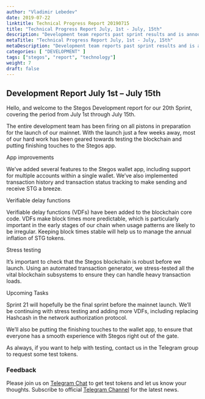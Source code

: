```yaml
---
author: "Vladimir Lebedev"
date: 2019-07-22
linktitle: Technical Progress Report 20190715
title: "Technical Progress Report July, 1st - July, 15th"
description: "Development team reports past sprint results and is announcing plans for the next sprint."
metaTitle: "Technical Progress Report July, 1st - July, 15th"
metaDescription: "Development team reports past sprint results and is announcing plans for the next sprint."
categories: [ "DEVELOPMENT" ]
tags: ["stegos", "report", "technology"]
weight: 7
draft: false
---
```


## Development Report July 1st – July 15th
Hello, and welcome to the Stegos Development report for our 20th Sprint, covering the period from July 1st through July 15th.

The entire development team has been firing on all pistons in preparation for the launch of our mainnet. With the launch just a few weeks away, most of our hard work has been geared towards testing the blockchain and putting finishing touches to the Stegos app.

App improvements

We’ve added several features to the Stegos wallet app, including support for multiple accounts within a single wallet. We’ve also implemented transaction history and transaction status tracking to make sending and receive STG a breeze.

Verifiable delay functions

Verifiable delay functions (VDFs) have been added to the blockchain core code. VDFs make block times more predictable, which is particularly important in the early stages of our chain when usage patterns are likely to be irregular. Keeping block times stable will help us to manage the annual inflation of STG tokens.

Stress testing

It’s important to check that the Stegos blockchain is robust before we launch. Using an automated transaction generator, we stress-tested all the vital blockchain subsystems to ensure they can handle heavy transaction loads.

Upcoming Tasks

Sprint 21 will hopefully be the final sprint before the mainnet launch. We’ll be continuing with stress testing and adding more VDFs, including replacing Hashcash in the network authorization protocol.

We’ll also be putting the finishing touches to the wallet app, to ensure that everyone has a smooth experience with Stegos right out of the gate.

As always, if you want to help with testing, contact us in the Telegram group to request some test tokens.

### Feedback

Please join us on [Telegram Chat](https://stg.to/tgc) to get test tokens and let us know your thoughts.
Subscribe to official [Telegram Channel](https://stg.to/tgn) for the latest news.
